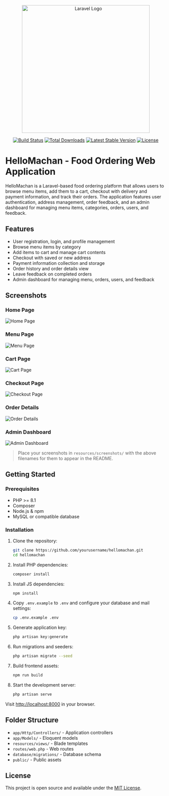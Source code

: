 <p align="center"><a href="https://laravel.com" target="_blank"><img src="https://raw.githubusercontent.com/laravel/art/master/logo-lockup/5%20SVG/2%20CMYK/1%20Full%20Color/laravel-logolockup-cmyk-red.svg" width="400" alt="Laravel Logo"></a></p>

<p align="center">
<a href="https://github.com/laravel/framework/actions"><img src="https://github.com/laravel/framework/workflows/tests/badge.svg" alt="Build Status"></a>
<a href="https://packagist.org/packages/laravel/framework"><img src="https://img.shields.io/packagist/dt/laravel/framework" alt="Total Downloads"></a>
<a href="https://packagist.org/packages/laravel/framework"><img src="https://img.shields.io/packagist/v/laravel/framework" alt="Latest Stable Version"></a>
<a href="https://packagist.org/packages/laravel/framework"><img src="https://img.shields.io/packagist/l/laravel/framework" alt="License"></a>
</p>

# HelloMachan - Food Ordering Web Application

HelloMachan is a Laravel-based food ordering platform that allows users to browse menu items, add them to a cart, checkout with delivery and payment information, and track their orders. The application features user authentication, address management, order feedback, and an admin dashboard for managing menu items, categories, orders, users, and feedback.

## Features

-   User registration, login, and profile management
-   Browse menu items by category
-   Add items to cart and manage cart contents
-   Checkout with saved or new address
-   Payment information collection and storage
-   Order history and order details view
-   Leave feedback on completed orders
-   Admin dashboard for managing menu, orders, users, and feedback

## Screenshots

### Home Page

![Home Page](resources/screenshots/home.png)

### Menu Page

![Menu Page](resources/screenshots/menu.png)

### Cart Page

![Cart Page](resources/screenshots/cart.png)

### Checkout Page

![Checkout Page](resources/screenshots/checkout.png)

### Order Details

![Order Details](resources/screenshots/order_details.png)

### Admin Dashboard

![Admin Dashboard](resources/screenshots/admin_dashboard.png)

> Place your screenshots in `resources/screenshots/` with the above filenames for them to appear in the README.

## Getting Started

### Prerequisites

-   PHP >= 8.1
-   Composer
-   Node.js & npm
-   MySQL or compatible database

### Installation

1. Clone the repository:
    ```sh
    git clone https://github.com/yourusername/hellomachan.git
    cd hellomachan
    ```
2. Install PHP dependencies:
    ```sh
    composer install
    ```
3. Install JS dependencies:
    ```sh
    npm install
    ```
4. Copy `.env.example` to `.env` and configure your database and mail settings:
    ```sh
    cp .env.example .env
    ```
5. Generate application key:
    ```sh
    php artisan key:generate
    ```
6. Run migrations and seeders:
    ```sh
    php artisan migrate --seed
    ```
7. Build frontend assets:
    ```sh
    npm run build
    ```
8. Start the development server:
    ```sh
    php artisan serve
    ```

Visit [http://localhost:8000](http://localhost:8000) in your browser.

## Folder Structure

-   `app/Http/Controllers/` - Application controllers
-   `app/Models/` - Eloquent models
-   `resources/views/` - Blade templates
-   `routes/web.php` - Web routes
-   `database/migrations/` - Database schema
-   `public/` - Public assets

## License

This project is open source and available under the [MIT License](LICENSE).
